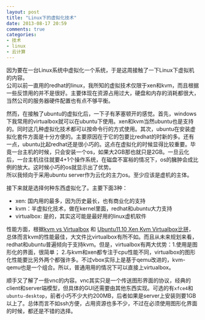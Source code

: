 ```yaml
---
layout: post
title: "Linux下的虚拟化技术"
date: 2013-08-17 20:59
comments: true
categories: 
- 技术
- linux
- 云计算
---
```


因为要在一台Linux系统中虚拟化一个系统，于是这周接触了一下Linux下虚拟机的内容。  
公司以前一直用的redhat的linux，我所知的虚拟技术仅限于xen和kvm，而且根据一些反馈用的并不是很好。主要体现在资源占用过大，硬盘和内存的消耗都很大，当然公司的服务器硬件配置也有点不够平衡。

然而，在接触了ubuntu的虚拟化后，一下子有茅塞顿开的感觉。首先，windows下我常用的virtualbox就可以在ubuntu下使用。xen和kvm当然ubuntu也是支持的。同时这几种虚拟化技术都可以按命令行的方式使用。其次，ubuntu在安装虚拟化套件方面是十分方便的。主要原因在于它的包要比redhat的时新的多。还有一点，ubuntu比起redhat还是很小巧的。这点在虚拟化的时候显得比较重要。毕竟一台主机的时候，只会安装一个os，如果大2GB那也就只是2GB。一旦云化后，一台主机往往就要4+1个操作系统，在磁盘不富裕的情况下，os的臃肿会成比例的放大。这时候小巧的os就显示出了优势。  
所以我倾向于采用ubuntu server作为云化的主力os。至少应该是虚机的主体。

接下来就是选择何种东西虚拟化了。主要下面3种：

* xen: 国内用的最多，因为历史最长，也有商业化的支持  
* kvm：半虚拟化技术，做在kernel里面，redhat和ubuntu大力支持  
* virtualbox: 是的，其实这可能是最好用的linux虚机软件  

性能方面，根据[kvm vs Virtualbox](http://www.liangsuilong.info/?p=675) 和 [Ubuntu11.10 Xen Kvm Virtualbox比拼](http://server.zol.com.cn/257/2575328.html)，总体而言kvm的性能最佳，大文件比virtualbox有所不如。而且从未来规划来看，redhat和ubuntu普遍倾向于支持kvm。但是，virtualbox有两大优势：1.使用是图形化的界面，很简单； 2.与kvm和xen都专注于cpu性能不同，virtualbox的图形化性能要比另外两个都强许多。不过vbox实际上是基于qemu改进的，kvm-qemu也是一个组合。所以，普通用用的情况下可以直接上virtualbox。

顺手又了解了一些vnc的内容。vnc其实只是一个传送图形界面的协议，经典的client和server端模型，但具体的GUI还需要由其他东西实现。可选的有`xfce4`和`ubuntu-desktop`，前者小巧不少大约200MB，后者如果是server上安装则要1GB以上了。总体而言不如ssh方便，占用资源也多不少，不过在必须使用图形化界面的时候，都还是不错的选择。

